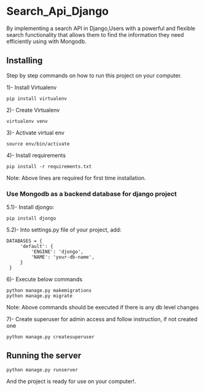 # Search_Api_Django
By implementing a search API in Django,Users with a powerful and flexible search functionality that allows them to find the information they need efficiently using with Mongodb.


## Installing
Step by step commands on how to run this project on your computer.

1)- Install Virtualenv
```
pip install virtualenv
```
2)- Create Virtualenv
```
virtualenv venv
```
3)- Activate virtual env
```
source env/bin/activate
```
4)- Install requirements
```
pip install -r requirements.txt
```
Note: Above lines are required for first time installation.

### Use Mongodb as a backend database for django project

5.1)- Install djongo:
```
pip install djongo
```
5.2)- Into settings.py file of your project, add:
```
DATABASES = {
     'default': {
         'ENGINE': 'djongo',
         'NAME': 'your-db-name',
     }
 }
 ```

6)- Execute below commands
```
python manage.py makemigrations
python manage.py migrate
```
Note: Above commands should be executed if there is any db level changes

7)- Create superuser for admin access and follow instruction, if not created one
```
python manage.py createsuperuser
```
## Running the server
```
python manage.py runserver
```
And the project is ready for use on your computer!.
